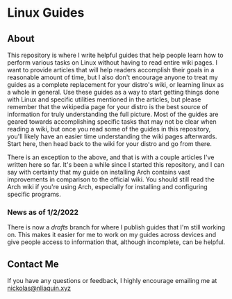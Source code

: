 # Linux Guides

## About
This repository is where I write helpful guides that help people learn how to perform various tasks on Linux without having to read entire wiki pages. I want to provide articles that will help readers accomplish their goals in a reasonable amount of time, but I also don't encourage anyone to treat my guides as a complete replacement for your distro's wiki, or learning linux as a whole in general. Use these guides as a way to start getting things done with Linux and specific utilities mentioned in the articles, but please remember that the wikipedia page for your distro is the best source of information for truly understanding the full picture. Most of the guides are geared towards accomplishing specific tasks that may not be clear when reading a wiki, but once you read some of the guides in this repository, you'll likely have an easier time understanding the wiki pages afterwards. Start here, then head back to the wiki for your distro and go from there.

There is an exception to the above, and that is with a couple articles I've written here so far. It's been a while since I started this repository, and I can say with certainty that my guide on installing Arch contains vast improvements in comparison to the official wiki. You should still read the Arch wiki if you're using Arch, especially for installing and configuring specific programs.

### News as of 1/2/2022
There is now a *drafts* branch for where I publish guides that I'm still working on. This makes it easier for me to work on my guides across devices and give people access to information that, although incomplete, can be helpful.

## Contact Me
If you have any questions or feedback, I highly encourage emailing me at nickolas@nliaquin.xyz
